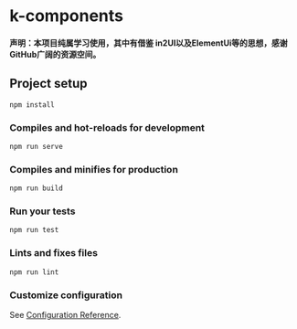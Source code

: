 # k-components

#### 声明：本项目纯属学习使用，其中有借鉴 in2UI以及ElementUi等的思想，感谢GitHub广阔的资源空间。

## Project setup
```
npm install
```

### Compiles and hot-reloads for development
```
npm run serve
```

### Compiles and minifies for production
```
npm run build
```

### Run your tests
```
npm run test
```

### Lints and fixes files
```
npm run lint
```

### Customize configuration
See [Configuration Reference](https://cli.vuejs.org/config/).
